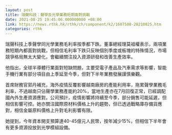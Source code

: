```yaml
---
layout: post
title: 瑞聲科技：聲學及光學業務短期面對挑戰
date: 2021-08-25 19:45:06.000000000 +08:00
link: https://news.rthk.hk/rthk/ch/component/k2/1607580-20210825.htm
categories: rthk
---
```


瑞聲科技上季聲學同光學業務毛利率按季都下跌。董事總經理莫祖權表示，兩項業務短期內都面對挑戰，但相信毛利率下跌只反映個別季度或板塊的特殊情況，市場競爭格局無太大變化，會繼續關注投入資源研發和改善生產效率。

他指出，全球半導體行業面對短缺問題，主要受電子產品及汽車需求等影響，智能手機行業有部分項目由上季延至今季，但對下半年業務發展謹慎樂觀。

首席財務官郭丹補充，海外疫情反覆影響越南廠房的產能利用率，拖累聲學業務毛利率，不過越南只佔聲學業務產能約20%，當地生產亦在7月回復正常，已經調配國內外生產資源應對。公司預計，疫情影響將持續至今季，部分銷售可能延遲，但相信影響可控。她亦關注國際原材料價格上升的趨勢，但已透過戰略庫存備貨應對，相信金屬原料價格上升對毛利影響有限。

她提到，今年資本開支預算達40-45億元人民幣，按年減少15%，但相信下半年會有更多資源投放到光學模組設備。
